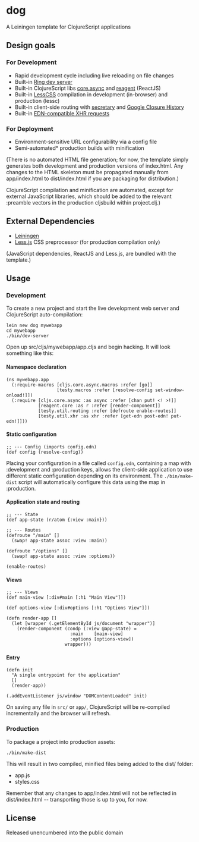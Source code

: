 # dog

A Leiningen template for ClojureScript applications

## Design goals

### For Development

- Rapid development cycle including live reloading on file changes
- Built-in [Ring dev server](https://github.com/weavejester/lein-ring)
- Built-in ClojureScript libs [core.async](https://clojure.github.io/core.async/) and [reagent](https://github.com/holmsand/reagent) (ReactJS)
- Built-in [LessCSS](http://lesscss.org/) compilation in development (in-browser) and production (lessc)
- Built-in client-side routing with [secretary](https://github.com/gf3/secretary) and [Google Closure History](http://docs.closure-library.googlecode.com/git/class_goog_History.html)
- Built-in [EDN-compatible XHR requests](https://github.com/pandeiro/dog/blob/master/src/leiningen/new/dog/xhr.cljs)

### For Deployment

- Environment-sensitive URL configurability via a config file
- Semi-automated* production builds with minification

(There is no automated HTML file generation; for now, the template simply
generates both development and production versions of index.html. Any changes to the
HTML skeleton must be propagated manually from app/index.html to dist/index.html if you
are packaging for distribution.)

ClojureScript compilation and minification are automated, except for external JavaScript
libraries, which should be added to the relevant :preamble vectors in the
production cljsbuild within project.clj.)

## External Dependencies

- [Leiningen](https://github.com/technomancy/leiningen)
- [Less.js](http://lesscss.org/) CSS preprocessor (for production compilation only)

(JavaScript dependencies, ReactJS and Less.js, are bundled with the template.)

## Usage

### Development

To create a new project and start the live development
web server and ClojureScript auto-compilation:

    lein new dog mywebapp
    cd mywebapp
    ./bin/dev-server

Open up src/cljs/mywebapp/app.cljs and begin hacking. It will look something
like this:

#### Namespace declaration

    (ns mywebapp.app
      (:require-macros [cljs.core.async.macros :refer [go]]
                       [testy.macros :refer [resolve-config set-window-onload!]])
      (:require [cljs.core.async :as async :refer [chan put! <! >!]]
                [reagent.core :as r :refer [render-component]]
                [testy.util.routing :refer [defroute enable-routes]]
                [testy.util.xhr :as xhr :refer [get-edn post-edn! put-edn!]]))
    
#### Static configuration

    ;; --- Config (imports config.edn)
    (def config (resolve-config))

Placing your configuration in a file called `config.edn`, containing a map
with :development and :production keys, allows the client-side application to
use different static configuration depending on its environment. The
`./bin/make-dist` script will automatically configure this data using the map
in :production.

#### Application state and routing

    ;; --- State
    (def app-state (r/atom {:view :main}))
    
    ;; --- Routes
    (defroute "/main" []
      (swap! app-state assoc :view :main))
    
    (defroute "/options" []
      (swap! app-state assoc :view :options))
    
    (enable-routes)
    
#### Views

    ;; --- Views
    (def main-view [:div#main [:h1 "Main View"]])
    
    (def options-view [:div#options [:h1 "Options View"]])
    
    (defn render-app []
      (let [wrapper (.getElementById js/document "wrapper")]
        (render-component (condp (:view @app-state) =
                            :main    [main-view]
                            :options [options-view])
                          wrapper)))
    
    
#### Entry

    (defn init
      "A single entrypoint for the application"
      []
      (render-app))
    
    (.addEventListener js/window "DOMContentLoaded" init)
    
On saving any file in `src/` or `app/`, ClojureScript will be re-compiled incrementally
and the browser will refresh.

### Production

To package a project into production assets:

    ./bin/make-dist

This will result in two compiled, minified files being added
to the dist/ folder:

- app.js
- styles.css

Remember that any changes to app/index.html will not be reflected
in dist/index.html -- transporting those is up to you, for now.

## License

Released unencumbered into the public domain
